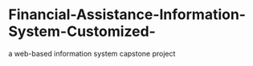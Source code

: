 # Financial-Assistance-Information-System-Customized-
a web-based information system capstone project
